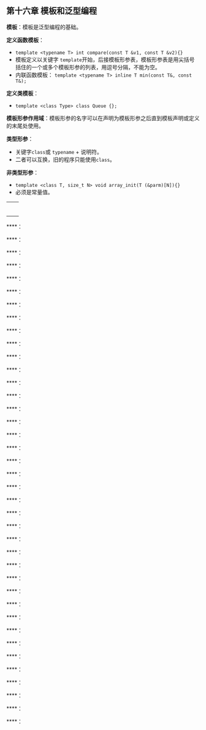 ## 第十六章 模板和泛型编程

**模板**：模板是泛型编程的基础。

**定义函数模板**：
- `template <typename T> int compare(const T &v1, const T &v2){}`
- 模板定义以关键字 `template`开始，后接模板形参表，模板形参表是用尖括号括住的一个或多个模板形参的列表，用逗号分隔，不能为空。
- 内联函数模板： `template <typename T> inline T min(const T&, const T&);`

**定义类模板**：
- `template <class Type> class Queue {};`

**模板形参作用域**：模板形参的名字可以在声明为模板形参之后直到模板声明或定义的末尾处使用。

**类型形参**：
- 关键字`class`或 `typename` + 说明符。
- 二者可以互换，旧的程序只能使用`class`。

**非类型形参**：
- `template <class T, size_t N> void array_init(T (&parm)[N]){}`
- 必须是常量值。

|  |  |
|-----|-----|
|  |  |
|  |  |
|  |  |
|  |  |
|  |  |
|  |  |

****：

****：

****：

****：

****：

****：

****：

****：

****：

****：

****：

****：

****：

****：

****：

****：

****：

****：

****：

****：

****：

****：

****：

****：

****：

****：

****：

****：

****：

****：

****：

****：

****：

****：

****：

****：

****：

****：

****：